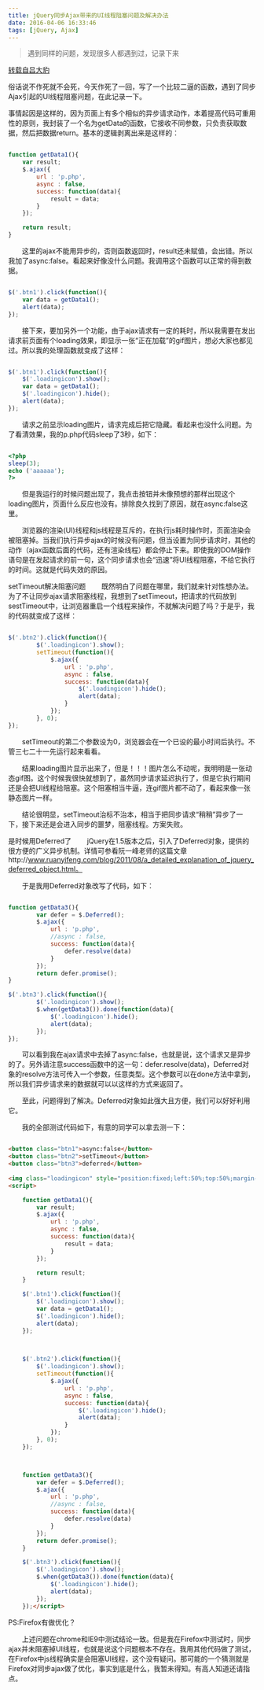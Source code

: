 ```yaml
---
title: jQuery同步Ajax带来的UI线程阻塞问题及解决办法
date: 2016-04-06 16:33:46
tags: [jQuery, Ajax]
---
```


> 遇到同样的问题，发现很多人都遇到过，记录下来

[转载自吕大豹](http://www.cnblogs.com/lvdabao/p/3744030.html)

俗话说不作死就不会死，今天作死了一回，写了一个比较二逼的函数，遇到了同步Ajax引起的UI线程阻塞问题，在此记录一下。

事情起因是这样的，因为页面上有多个相似的异步请求动作，本着提高代码可重用性的原则，我封装了一个名为getData的函数，它接收不同参数，只负责获取数据，然后把数据return。基本的逻辑剥离出来是这样的：

<!-- more --> 

```javascript

function getData1(){
    var result;
    $.ajax({
        url : 'p.php',
        async : false,
        success: function(data){
            result = data;
        }
    });

    return result;
}
```

　　这里的ajax不能用异步的，否则函数返回时，result还未赋值，会出错。所以我加了async:false。看起来好像没什么问题。我调用这个函数可以正常的得到数据。

```javascript

$('.btn1').click(function(){
    var data = getData1();
    alert(data);
});
```

　　接下来，要加另外一个功能，由于ajax请求有一定的耗时，所以我需要在发出请求前页面有个loading效果，即显示一张“正在加载”的gif图片，想必大家也都见过。所以我的处理函数就变成了这样：

```javascript

$('.btn1').click(function(){
    $('.loadingicon').show();
    var data = getData1();
    $('.loadingicon').hide();
    alert(data);
});

```

　　请求之前显示loading图片，请求完成后把它隐藏。看起来也没什么问题。为了看清效果，我的p.php代码sleep了3秒，如下：

```php

<?php
sleep(3);
echo ('aaaaaa');
?>

```

　　但是我运行的时候问题出现了，我点击按钮并未像预想的那样出现这个loading图片，页面什么反应也没有。排除良久找到了原因，就在async:false这里。

　　浏览器的渲染(UI)线程和js线程是互斥的，在执行js耗时操作时，页面渲染会被阻塞掉。当我们执行异步ajax的时候没有问题，但当设置为同步请求时，其他的动作（ajax函数后面的代码，还有渲染线程）都会停止下来。即使我的DOM操作语句是在发起请求的前一句，这个同步请求也会“迅速”将UI线程阻塞，不给它执行的时间。这就是代码失效的原因。

setTimeout解决阻塞问题
　　既然明白了问题在哪里，我们就来针对性想办法。为了不让同步ajax请求阻塞线程，我想到了setTimeout，把请求的代码放到sestTimeout中，让浏览器重启一个线程来操作，不就解决问题了吗？于是乎，我的代码就变成了这样：

```javascript

$('.btn2').click(function(){
        $('.loadingicon').show();
        setTimeout(function(){
            $.ajax({
                url : 'p.php',
                async : false,
                success: function(data){
                    $('.loadingicon').hide();
                    alert(data);
                }
            });
        }, 0);
});
```


　　setTimeout的第二个参数设为0，浏览器会在一个已设的最小时间后执行。不管三七二十一先运行起来看看。

　　结果loading图片显示出来了，但是！！！图片怎么不动呢，我明明是一张动态gif图。这个时候我很快就想到了，虽然同步请求延迟执行了，但是它执行期间还是会把UI线程给阻塞。这个阻塞相当牛逼，连gif图片都不动了，看起来像一张静态图片一样。

　　结论很明显，setTimeout治标不治本，相当于把同步请求“稍稍”异步了一下，接下来还是会进入同步的噩梦，阻塞线程。方案失败。

是时候用Deferred了
　　jQuery在1.5版本之后，引入了Deferred对象，提供的很方便的广义异步机制。详情可参看阮一峰老师的这篇文章http://www.ruanyifeng.com/blog/2011/08/a_detailed_explanation_of_jquery_deferred_object.html。

　　于是我用Deferred对象改写了代码，如下：

```javascript

function getData3(){
        var defer = $.Deferred();
        $.ajax({
            url : 'p.php',
            //async : false,
            success: function(data){
                defer.resolve(data)
            }
        });
        return defer.promise();
}    

$('.btn3').click(function(){
        $('.loadingicon').show();
        $.when(getData3()).done(function(data){
            $('.loadingicon').hide();
            alert(data);
        });
});
```


　　可以看到我在ajax请求中去掉了async:false，也就是说，这个请求又是异步的了。另外请注意success函数中的这一句：defer.resolve(data)，Deferred对象的resolve方法可传入一个参数，任意类型。这个参数可以在done方法中拿到，所以我们异步请求来的数据就可以以这样的方式来返回了。

　　至此，问题得到了解决。Deferred对象如此强大且方便，我们可以好好利用它。

　　我的全部测试代码如下，有意的同学可以拿去测一下：

```html

<button class="btn1">async:false</button>
<button class="btn2">setTimeout</button>
<button class="btn3">deferred</button>
    
<img class="loadingicon" style="position:fixed;left:50%;top:50%;margin-left:-16px;margin-top:-16px;display:none;" src="loading2.gif" alt="正在加载" />
<script>

    function getData1(){
        var result;
        $.ajax({
            url : 'p.php',
            async : false,
            success: function(data){
                result = data;
            }
        });

        return result;
    }

    $('.btn1').click(function(){
        $('.loadingicon').show();
        var data = getData1();
        $('.loadingicon').hide();
        alert(data);
    });


    
    $('.btn2').click(function(){
        $('.loadingicon').show();
        setTimeout(function(){
            $.ajax({
                url : 'p.php',
                async : false,
                success: function(data){
                    $('.loadingicon').hide();
                    alert(data);
                }
            });
        }, 0);
    });



    function getData3(){
        var defer = $.Deferred();
        $.ajax({
            url : 'p.php',
            //async : false,
            success: function(data){
                defer.resolve(data)
            }
        });
        return defer.promise();
    }    

    $('.btn3').click(function(){
        $('.loadingicon').show();
        $.when(getData3()).done(function(data){
            $('.loadingicon').hide();
            alert(data);
        });
    });</script>

 ```

PS:Firefox有做优化？

　　上述问题在chrome和IE9中测试结论一致。但是我在Firefox中测试时，同步ajax并未阻塞掉UI线程，也就是说这个问题根本不存在。我用其他代码做了测试，在Firefox中js线程确实是会阻塞UI线程，这个没有疑问。那可能的一个猜测就是Firefox对同步ajax做了优化，事实到底是什么，我暂未得知。有高人知道还请指点。



